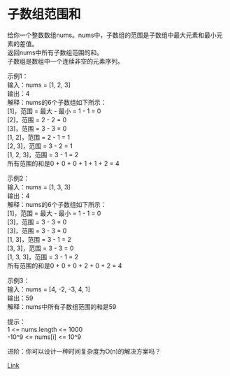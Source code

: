 <h1>子数组范围和</h1>

给你一个整数数组nums。nums中，子数组的范围是子数组中最大元素和最小元素的差值。</br>
返回nums中所有子数组范围的和。</br>
子数组是数组中一个连续非空的元素序列。</br>

示例1：</br>
输入：nums = [1, 2, 3]</br>
输出：4</br>
解释：nums的6个子数组如下所示：</br>
[1]，范围 = 最大 - 最小 = 1 - 1 = 0</br>
[2]，范围 = 2 - 2 = 0</br>
[3]，范围 = 3 - 3 = 0</br>
[1, 2]，范围 = 2 - 1 = 1</br>
[2, 3]，范围 = 3 - 2 = 1</br>
[1, 2, 3]，范围 = 3 - 1 = 2</br>
所有范围的和是0 + 0 + 0 + 1 + 1 + 2 = 4</br>

示例2：</br>
输入：nums = [1, 3, 3]</br>
输出：4</br>
解释：nums的6个子数组如下所示：</br>
[1]，范围 = 最大 - 最小 = 1 - 1 = 0</br>
[3]，范围 = 3 - 3 = 0</br>
[3]，范围 = 3 - 3 = 0</br>
[1, 3]，范围 = 3 - 1 = 2</br>
[3, 3]，范围 = 3 - 3 = 0</br>
[1, 3, 3]，范围 = 3 - 1 = 2</br>
所有范围的和是0 + 0 + 0 + 2 + 0 + 2 = 4</br>

示例3：</br>
输入：nums = [4, -2, -3, 4, 1]</br>
输出：59</br>
解释：nums中所有子数组范围的和是59</br>

提示：</br>
1 <= nums.length <= 1000</br>
-10^9 <= nums[i] <= 10^9</br>

进阶：你可以设计一种时间复杂度为O(n)的解决方案吗？</br>

[Link](https://leetcode-cn.com/problems/sum-of-subarray-ranges/)